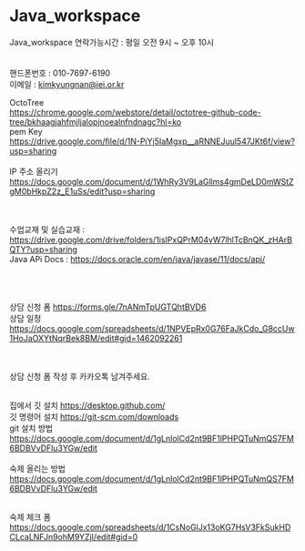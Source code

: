 # Java_workspace

Java_workspace
연락가능시간 : 평일 오전 9시 ~ 오후 10시<br/>
<br/><br/>
핸드폰번호 : 010-7697-6190<br/>
이메일 : kimkyungnan@iei.or.kr<br/>

OctoTree<br/>
https://chrome.google.com/webstore/detail/octotree-github-code-tree/bkhaagjahfmjljalopjnoealnfndnagc?hl=ko<br/>
pem Key<br/>
https://drive.google.com/file/d/1N-PiYj5IaMgxp__aRNNEJuul547JKt6f/view?usp=sharing<br/><br/>
IP 주소 올리기<br/>
https://docs.google.com/document/d/1WhRy3V9LaGllms4gmDeLD0mWStZgM0bHkpZ2z_E1uSs/edit?usp=sharing<br/>


<br/><br/>
수업교재 및 실습교재 : https://drive.google.com/drive/folders/1isIPxQPrM04vW7lhlTcBnQK_zHArBQTY?usp=sharing<br/>
Java APi Docs : https://docs.oracle.com/en/java/javase/11/docs/api/<br/>
<br/><br/><br/>

상담 신청 폼 https://forms.gle/7nANmTpUGTQhtBVD6<br/>
상담 일정 https://docs.google.com/spreadsheets/d/1NPVEpRx0G76FaJkCdo_G8ccUw1HoJaOXYtNqrBek8BM/edit#gid=1462092261<br/>

<br/><br/>
상담 신청 폼 작성 후 카카오톡 남겨주세요.
<br/><br/>

집에서 깃 설치 https://desktop.github.com/ <br/>
깃 명령어 설치 https://git-scm.com/downloads <br/>
git 설치 방법 https://docs.google.com/document/d/1gLnlolCd2nt9BF1lPHPQTuNmQS7FM6BDBVvDFlu3YGw/edit
<br/><br/>
숙제 올리는 방법 https://docs.google.com/document/d/1gLnlolCd2nt9BF1lPHPQTuNmQS7FM6BDBVvDFlu3YGw/edit
<br/><br/>

숙제 체크 폼 https://docs.google.com/spreadsheets/d/1CsNoGlJx13oKG7HsV3FkSukHDCLcaLNFJn9ohM9YZjI/edit#gid=0
<br/><br/>
